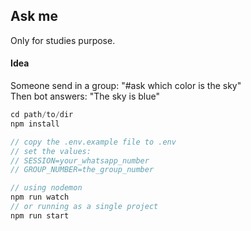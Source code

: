 ## Ask me

Only for studies purpose.

#### Idea

Someone send in a group: "#ask which color is the sky" \
Then bot answers: "The sky is blue"

```js
cd path/to/dir
npm install

// copy the .env.example file to .env
// set the values:
// SESSION=your_whatsapp_number
// GROUP_NUMBER=the_group_number

// using nodemon
npm run watch
// or running as a single project
npm run start
```
